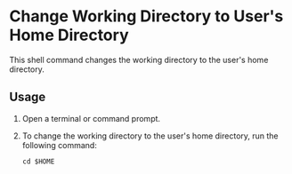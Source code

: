# Change Working Directory to User's Home Directory

This shell command changes the working directory to the user's home directory.

## Usage

1. Open a terminal or command prompt.

2. To change the working directory to the user's home directory, run the following command:

   ```shell
   cd $HOME

